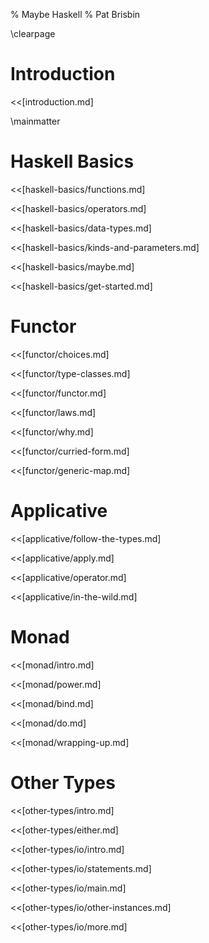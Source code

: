 % Maybe Haskell
% Pat Brisbin

\clearpage

# Introduction

<<[introduction.md]

\mainmatter

# Haskell Basics

<<[haskell-basics/functions.md]

<<[haskell-basics/operators.md]

<<[haskell-basics/data-types.md]

<<[haskell-basics/kinds-and-parameters.md]

<<[haskell-basics/maybe.md]

<<[haskell-basics/get-started.md]

# Functor

<<[functor/choices.md]

<<[functor/type-classes.md]

<<[functor/functor.md]

<<[functor/laws.md]

<<[functor/why.md]

<<[functor/curried-form.md]

<<[functor/generic-map.md]

# Applicative

<<[applicative/follow-the-types.md]

<<[applicative/apply.md]

<<[applicative/operator.md]

<<[applicative/in-the-wild.md]

# Monad

<<[monad/intro.md]

<<[monad/power.md]

<<[monad/bind.md]

<<[monad/do.md]

<<[monad/wrapping-up.md]

# Other Types

<<[other-types/intro.md]

<<[other-types/either.md]



<<[other-types/io/intro.md]

<<[other-types/io/statements.md]

<<[other-types/io/main.md]

<<[other-types/io/other-instances.md]

<<[other-types/io/more.md]
